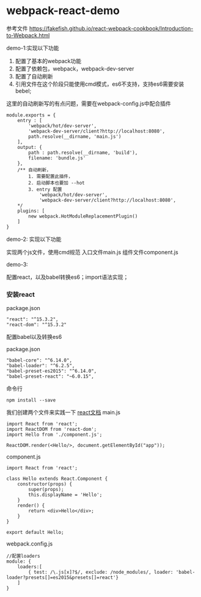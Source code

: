 # webpack-react-demo

参考文件
https://fakefish.github.io/react-webpack-cookbook/Introduction-to-Webpack.html

demo-1:实现以下功能

1. 配置了基本的webpack功能
2. 配置了依赖包，webpack，webpack-dev-server
3. 配置了自动刷新
4. 引用文件在这个阶段只能使用cmd模式，es6不支持，支持es6需要安装bebel;
 
这里的自动刷新写的有点问题，需要在webpack-config.js中配合插件

    module.exports = {
        entry : [
            'webpack/hot/dev-server', 
            'webpack-dev-server/client?http://localhost:8080', 
            path.resolve(__dirname, 'main.js')
        ],
        output: {
            path : path.resolve(__dirname, 'build'),
            filename: 'bundle.js'
        },
        /** 自动刷新，
            1. 需要配置此插件，
            2. 启动脚本也要加 --hot
            3. entry 配置
                'webpack/hot/dev-server', 
                'webpack-dev-server/client?http://localhost:8080', 
        */
        plugins: [
            new webpack.HotModuleReplacementPlugin()
        ]
    }

demo-2: 实现以下功能

实现两个js文件，使用cmd规范
入口文件main.js
组件文件component.js

demo-3:

配置react，以及babel转换es6；import语法实现；

### 安装react

package.json
    
    "react": "^15.3.2",
    "react-dom": "^15.3.2"

配置babel以及转换es6

package.json

    "babel-core": "^6.14.0",
    "babel-loader": "^6.2.5",
    "babel-preset-es2015": "^6.14.0",
    "babel-preset-react": "~6.0.15",

命令行
    
    npm install --save

我们创建两个文件来实践一下
[react文档](http://reactjs.cn/react/docs/getting-started-zh-CN.html)
main.js

    import React from 'react';
    import ReactDOM from 'react-dom';
    import Hello from './component.js';

    ReactDOM.render(<Hello/>, document.getElementById("app"));

component.js

    import React from 'react';

    class Hello extends React.Component {
        constructor(props) {
            super(props);
            this.displayName = 'Hello';
        }
        render() {
            return <div>Hello</div>;
        }
    }

    export default Hello;

webpack.config.js
    
    //配置loaders
    module: {
        loaders:[
            { test: /\.js[x]?$/, exclude: /node_modules/, loader: 'babel-loader?presets[]=es2015&presets[]=react'}
        ]
    }

